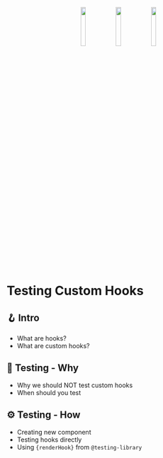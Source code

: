 <p align="center">
    <img src="https://upload.wikimedia.org/wikipedia/commons/thumb/a/a7/React-icon.svg/2300px-React-icon.svg.png" width="15%">
    <img src="https://testing-library.com/img/octopus-128x128.png" width="15%">
    <img src="https://seeklogo.com/images/J/jest-logo-F9901EBBF7-seeklogo.com.png" width="15%">
</p>

# Testing Custom Hooks

## 🪝 Intro

- What are hooks?
- What are custom hooks?

## 🤔 Testing - Why

- Why we should NOT test custom hooks
- When should you test

## ⚙️ Testing - How
- Creating new component
- Testing hooks directly
- Using `{renderHook}` from `@testing-library`
